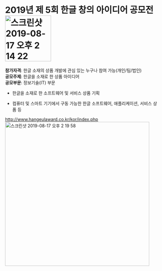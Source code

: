 # 2019년 제 5회 한글 창의 아이디어 공모전<img width="150" alt="스크린샷 2019-08-17 오후 2 14 22" src="https://user-images.githubusercontent.com/38368820/63206961-9e7ea380-c0f9-11e9-8aeb-22a2b603e78d.png">

**참가자격**: 한글 소재의 상품 개발에 관심 있는 누구나 참여 가능(개인/팀/법인)<br/>
**공모주제**: 한글을 소재로 한 상품 아이디어<br/>
**공모부문**: 정보기술(IT) 부문
- 한글을 소재로 한 소프트웨어 및 서비스 상품 기획
* 컴퓨터 및 스마트 기기에서 구동 가능한 한글 소프트웨어, 애플리케이션, 서비스 상품 등

http://www.hangeulaward.co.kr/kor/index.php
<img width="471" alt="스크린샷 2019-08-17 오후 2 19 58" src="https://user-images.githubusercontent.com/38368820/63206994-1e0c7280-c0fa-11e9-967c-f779b6ab8d55.png">
